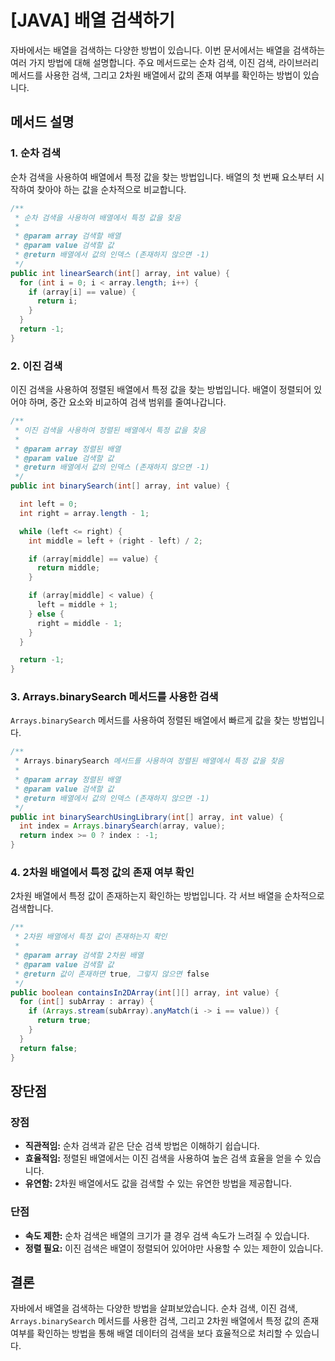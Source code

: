 # [JAVA] 배열 검색하기

자바에서는 배열을 검색하는 다양한 방법이 있습니다. 이번 문서에서는 배열을 검색하는 여러 가지 방법에 대해 설명합니다. 주요 메서드로는 순차 검색, 이진 검색, 라이브러리 메서드를 사용한 검색, 그리고 2차원 배열에서 값의 존재 여부를 확인하는 방법이 있습니다.

## 메서드 설명

### 1. 순차 검색

순차 검색을 사용하여 배열에서 특정 값을 찾는 방법입니다. 배열의 첫 번째 요소부터 시작하여 찾아야 하는 값을 순차적으로 비교합니다.

```java
/**
 * 순차 검색을 사용하여 배열에서 특정 값을 찾음
 *
 * @param array 검색할 배열
 * @param value 검색할 값
 * @return 배열에서 값의 인덱스 (존재하지 않으면 -1)
 */
public int linearSearch(int[] array, int value) {
  for (int i = 0; i < array.length; i++) {
    if (array[i] == value) {
      return i;
    }
  }
  return -1;
}
```

### 2. 이진 검색

이진 검색을 사용하여 정렬된 배열에서 특정 값을 찾는 방법입니다. 배열이 정렬되어 있어야 하며, 중간 요소와 비교하여 검색 범위를 줄여나갑니다.

```java
/**
 * 이진 검색을 사용하여 정렬된 배열에서 특정 값을 찾음
 *
 * @param array 정렬된 배열
 * @param value 검색할 값
 * @return 배열에서 값의 인덱스 (존재하지 않으면 -1)
 */
public int binarySearch(int[] array, int value) {

  int left = 0;
  int right = array.length - 1;

  while (left <= right) {
    int middle = left + (right - left) / 2;

    if (array[middle] == value) {
      return middle;
    }

    if (array[middle] < value) {
      left = middle + 1;
    } else {
      right = middle - 1;
    }
  }

  return -1;
}
```

### 3. Arrays.binarySearch 메서드를 사용한 검색

`Arrays.binarySearch` 메서드를 사용하여 정렬된 배열에서 빠르게 값을 찾는 방법입니다.

```java
/**
 * Arrays.binarySearch 메서드를 사용하여 정렬된 배열에서 특정 값을 찾음
 *
 * @param array 정렬된 배열
 * @param value 검색할 값
 * @return 배열에서 값의 인덱스 (존재하지 않으면 -1)
 */
public int binarySearchUsingLibrary(int[] array, int value) {
  int index = Arrays.binarySearch(array, value);
  return index >= 0 ? index : -1;
}
```

### 4. 2차원 배열에서 특정 값의 존재 여부 확인

2차원 배열에서 특정 값이 존재하는지 확인하는 방법입니다. 각 서브 배열을 순차적으로 검색합니다.

```java
/**
 * 2차원 배열에서 특정 값이 존재하는지 확인
 *
 * @param array 검색할 2차원 배열
 * @param value 검색할 값
 * @return 값이 존재하면 true, 그렇지 않으면 false
 */
public boolean containsIn2DArray(int[][] array, int value) {
  for (int[] subArray : array) {
    if (Arrays.stream(subArray).anyMatch(i -> i == value)) {
      return true;
    }
  }
  return false;
}
```

## 장단점

### 장점
- **직관적임:** 순차 검색과 같은 단순 검색 방법은 이해하기 쉽습니다.
- **효율적임:** 정렬된 배열에서는 이진 검색을 사용하여 높은 검색 효율을 얻을 수 있습니다.
- **유연함:** 2차원 배열에서도 값을 검색할 수 있는 유연한 방법을 제공합니다.

### 단점
- **속도 제한:** 순차 검색은 배열의 크기가 클 경우 검색 속도가 느려질 수 있습니다.
- **정렬 필요:** 이진 검색은 배열이 정렬되어 있어야만 사용할 수 있는 제한이 있습니다.

## 결론

자바에서 배열을 검색하는 다양한 방법을 살펴보았습니다. 순차 검색, 이진 검색, `Arrays.binarySearch` 메서드를 사용한 검색, 그리고 2차원 배열에서 특정 값의 존재 여부를 확인하는 방법을 통해 배열 데이터의 검색을 보다 효율적으로 처리할 수 있습니다.

